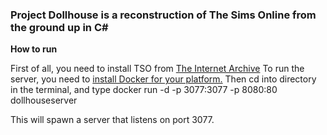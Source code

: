 ### Project Dollhouse is a reconstruction of The Sims Online from the ground up in C#

**How to run**

First of all, you need to install TSO from [The Internet Archive](https://archive.org/search?query=the+sims+online)
To run the server, you need to  [install Docker for your platform.](https://docs.docker.com/desktop/setup/install/windows-install/)
Then cd into directory in the terminal, and type docker run -d -p 3077:3077 -p 8080:80 dollhouseserver

This will spawn a server that listens on port 3077.
